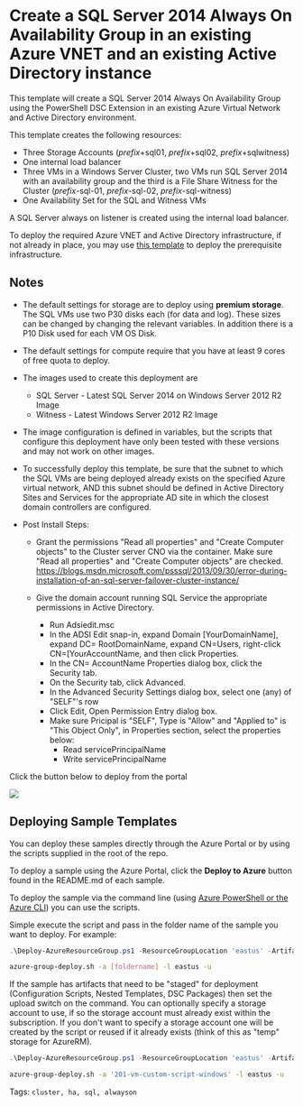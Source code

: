 # Create a SQL Server 2014 Always On Availability Group in an existing Azure VNET and an existing Active Directory instance

This template will create a SQL Server 2014 Always On Availability Group using the PowerShell DSC Extension in an existing Azure Virtual Network and Active Directory environment.

This template creates the following resources:

+	Three Storage Accounts (*prefix*+sql01, *prefix*+sql02, *prefix*+sqlwitness)
+	One internal load balancer
+	Three VMs in a Windows Server Cluster, two VMs run SQL Server 2014 with an availability group and the third is a File Share Witness for the Cluster (*prefix*-sql-01, *prefix*-sql-02, *prefix*-sql-witness)
+	One Availability Set for the SQL and Witness VMs

A SQL Server always on listener is created using the internal load balancer.

To deploy the required Azure VNET and Active Directory infrastructure, if not already in place, you may use <a href="https://github.com/Azure/azure-quickstart-templates/tree/master/active-directory-new-domain-ha-2-dc">this template</a> to deploy the prerequisite infrastructure.

## Notes

+	The default settings for storage are to deploy using **premium storage**.  The SQL VMs use two P30 disks each (for data and log).  These sizes can be changed by changing the relevant variables. In addition there is a P10 Disk used for each VM OS Disk.

+ 	The default settings for compute require that you have at least 9 cores of free quota to deploy.

+ 	The images used to create this deployment are
	+ 	SQL Server - Latest SQL Server 2014 on Windows Server 2012 R2 Image
	+ 	Witness - Latest Windows Server 2012 R2 Image

+ 	The image configuration is defined in variables, but the scripts that configure this deployment have only been tested with these versions and may not work on other images.

+	To successfully deploy this template, be sure that the subnet to which the SQL VMs are being deployed already exists on the specified Azure virtual network, AND this subnet should be defined in Active Directory Sites and Services for the appropriate AD site in which the closest domain controllers are configured.

+ Post Install Steps:
  + Grant the permissions "Read all properties" and "Create Computer objects" to the Cluster server CNO via the container. Make sure "Read all properties" and "Create Computer objects" are checked. 
https://blogs.msdn.microsoft.com/psssql/2013/09/30/error-during-installation-of-an-sql-server-failover-cluster-instance/

  + Give the domain account running SQL Service the appropriate permissions in Active Directory.
  
    + Run Adsiedit.msc
    + In the ADSI Edit snap-in, expand Domain [YourDomainName], expand DC= RootDomainName, expand CN=Users, right-click CN=[YourAccountName, and then click Properties.
    + In the CN= AccountName Properties dialog box, click the Security tab.
    + On the Security tab, click Advanced.
    + In the Advanced Security Settings dialog box, select one (any) of "SELF"'s row
    + Click Edit, Open Permission Entry dialog box.
    + Make sure Pricipal is "SELF", Type is "Allow" and "Applied to" is "This Object Only", in Properties section, select the properties below:
      + Read servicePrincipalName
      + Write servicePrincipalName

Click the button below to deploy from the portal

<a href="https://portal.azure.com/#create/Microsoft.Template/uri/https%3A%2F%2Fraw.githubusercontent.com%2FDanCasner%2Fsql-server-2014-alwayson-existing-vnet-and-AD%2Fmaster%2Fazuredeploy.json" target="_blank">
 <img src="http://azuredeploy.net/deploybutton.png"/>
</a>

## Deploying Sample Templates

You can deploy these samples directly through the Azure Portal or by using the scripts supplied in the root of the repo.

To deploy a sample using the Azure Portal, click the **Deploy to Azure** button found in the README.md of each sample.

To deploy the sample via the command line (using [Azure PowerShell or the Azure CLI](https://azure.microsoft.com/en-us/downloads/)) you can use the scripts.

Simple execute the script and pass in the folder name of the sample you want to deploy.  For example:

```PowerShell
.\Deploy-AzureResourceGroup.ps1 -ResourceGroupLocation 'eastus' -ArtifactsStagingDirectory '[foldername]'
```
```bash
azure-group-deploy.sh -a [foldername] -l eastus -u
```
If the sample has artifacts that need to be "staged" for deployment (Configuration Scripts, Nested Templates, DSC Packages) then set the upload switch on the command.
You can optionally specify a storage account to use, if so the storage account must already exist within the subscription.  If you don't want to specify a storage account
one will be created by the script or reused if it already exists (think of this as "temp" storage for AzureRM).

```PowerShell
.\Deploy-AzureResourceGroup.ps1 -ResourceGroupLocation 'eastus' -ArtifactsStagingDirectory '201-vm-custom-script-windows' -UploadArtifacts 
```
```bash
azure-group-deploy.sh -a '201-vm-custom-script-windows' -l eastus -u
```
Tags: ``cluster, ha, sql, alwayson``

